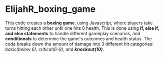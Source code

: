 # ElijahR_boxing_game

This code creates a **boxing game**, using Javascript, where players take turns hitting each other until one hits 0 health. This is done using **if, else if, and else statements** to handle different gameplay scenarios, and **conditionals** to determine the game's outcomes and health status. The code breaks down the amount of damage into 3 different hit categories: *basic(below 6)*, *critical(6-9)*, and ***knockout(10)***.
